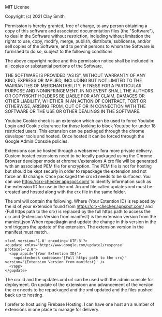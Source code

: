 MIT License

Copyright (c) 2021 Clay Smith

Permission is hereby granted, free of charge, to any person obtaining a copy
of this software and associated documentation files (the "Software"), to deal
in the Software without restriction, including without limitation the rights
to use, copy, modify, merge, publish, distribute, sublicense, and/or sell
copies of the Software, and to permit persons to whom the Software is
furnished to do so, subject to the following conditions:

The above copyright notice and this permission notice shall be included in all
copies or substantial portions of the Software.

THE SOFTWARE IS PROVIDED "AS IS", WITHOUT WARRANTY OF ANY KIND, EXPRESS OR
IMPLIED, INCLUDING BUT NOT LIMITED TO THE WARRANTIES OF MERCHANTABILITY,
FITNESS FOR A PARTICULAR PURPOSE AND NONINFRINGEMENT. IN NO EVENT SHALL THE
AUTHORS OR COPYRIGHT HOLDERS BE LIABLE FOR ANY CLAIM, DAMAGES OR OTHER
LIABILITY, WHETHER IN AN ACTION OF CONTRACT, TORT OR OTHERWISE, ARISING FROM,
OUT OF OR IN CONNECTION WITH THE SOFTWARE OR THE USE OR OTHER DEALINGS IN THE
SOFTWARE.
 
 Youtube Cookie check is an extension which can be used to force Youtube Login and Cookie clearance for those looking to block Youtube for under 18 restricted users. 
 This extension can be packaged through the chrome developer tools and hosted. Once hosted it can be forced through the Google Admin Console policies. 

Extensions can be hosted through a webserver fora more private delivery. 
Custom hosted extensions need to be locally packaged using the Chrome Browser developer mode at chrome://extensions
A crx file will be generated with an associated PEM file for encryption. The PEM file is not for hosting but should be kept securly in order to repackage the extension and not force an ID change. 
Once packaged the crx id needs to be surfaced. You can use https://crx-checker.appspot.com/ to identify information such as the extension ID for use in the xml. 
An xml file called updates.xml must be created and hosted along with the crx file in the same folder.

The xml will contain the following. Where {Your Extention ID} is replaced by the id of your extension found from https://crx-checker.appspot.com/ and {Full https path to the crx} is replaced by the full https path to access the crx and {Extension Version from manifest} is the extension version from the maniest.json When repacjkagin and update the change in this version in the xml triggers the update of the extension. The extension version in the manifest must match.

```
<?xml version='1.0' encoding='UTF-8'?>
<gupdate xmlns='http://www.google.com/update2/response' protocol='2.0'>
  <app appid='{Your Extention ID}'>
    <updatecheck codebase='{Full https path to the crx}' version='{Extension Version from manifest}' />
  </app>
</gupdate>
```

The crx id and the updates.xml url can be used with the admin console for deployment.
On update of the extensioon and advancement of the version the crx needs to be repackaged and the xml updated and the files pushed back up to hosting. 

I prefer to host using Firebase Hosting. I can have one host an a number of extensions in one place to manage for delivery. 